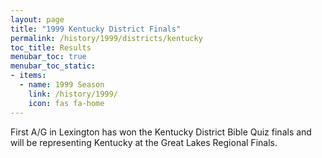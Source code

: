 ```yaml
---
layout: page
title: "1999 Kentucky District Finals"
permalink: /history/1999/districts/kentucky
toc_title: Results
menubar_toc: true
menubar_toc_static:
- items:
  - name: 1999 Season
    link: /history/1999/
    icon: fas fa-home
---
```


First A/G in Lexington has won the Kentucky District Bible Quiz finals and will be representing Kentucky at the Great Lakes Regional Finals.
